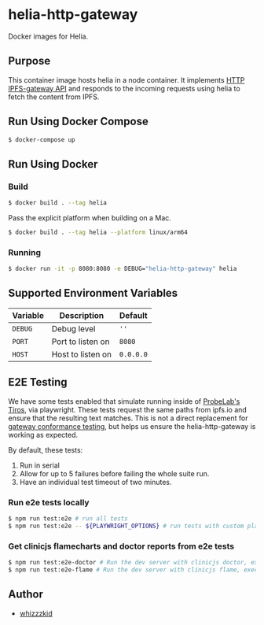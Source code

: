 # helia-http-gateway

Docker images for Helia.

## Purpose

This container image hosts helia in a node container. It implements [HTTP IPFS-gateway API](https://docs.ipfs.tech/concepts/ipfs-gateway/#gateway-types) and responds to the incoming requests using helia to fetch the content from IPFS.

## Run Using Docker Compose

```sh
$ docker-compose up
```

## Run Using Docker

### Build
```sh
$ docker build . --tag helia
```

Pass the explicit platform when building on a Mac.

```sh
$ docker build . --tag helia --platform linux/arm64
```

### Running

```sh
$ docker run -it -p 8080:8080 -e DEBUG="helia-http-gateway" helia
```

## Supported Environment Variables

| Variable | Description | Default |
| --- | --- | --- |
| `DEBUG` | Debug level | `''`|
| `PORT` | Port to listen on | `8080` |
| `HOST` | Host to listen on | `0.0.0.0` |

## E2E Testing

We have some tests enabled that simulate running inside of [ProbeLab's Tiros](https://github.com/plprobelab/tiros), via playwright. These tests request the same paths from ipfs.io and ensure that the resulting text matches. This is not a direct replacement for [gateway conformance testing](https://github.com/ipfs/gateway-conformance), but helps us ensure the helia-http-gateway is working as expected.

By default, these tests:

1. Run in serial
2. Allow for up to 5 failures before failing the whole suite run.
3. Have an individual test timeout of two minutes.

### Run e2e tests locally

```sh
$ npm run test:e2e # run all tests
$ npm run test:e2e -- ${PLAYWRIGHT_OPTIONS} # run tests with custom playwright options.

```

### Get clinicjs flamecharts and doctor reports from e2e tests

```sh
$ npm run test:e2e-doctor # Run the dev server with clinicjs doctor, execute e2e tests, and generate a report.
$ npm run test:e2e-flame # Run the dev server with clinicjs flame, execute e2e tests, and generate a report.
```

## Author

- [whizzzkid](https://github.com/whizzzkid)
